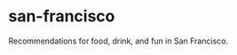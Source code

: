 # san-francisco

Recommendations for food, drink, and fun in San Francisco.

<script src="https://embed.github.com/view/geojson/acyphus/san-francisco/master/san-francisco.geojson"></script>
